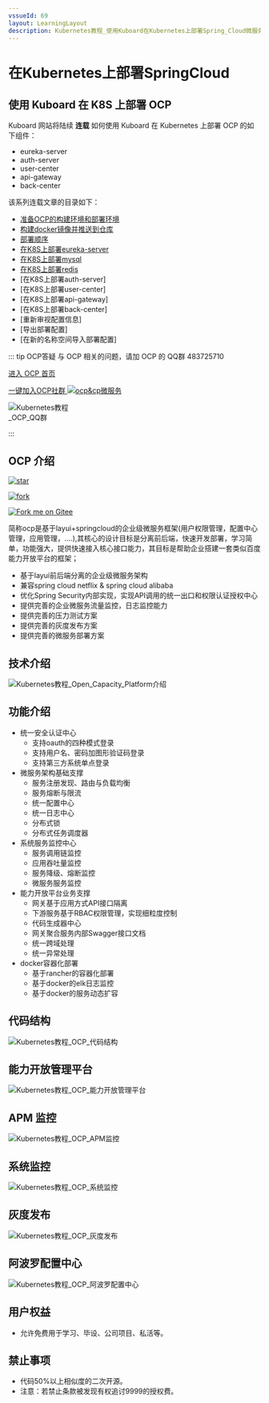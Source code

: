 ```yaml
---
vssueId: 69
layout: LearningLayout
description: Kubernetes教程_使用Kuboard在Kubernetes上部署Spring_Cloud微服务平台OCP_open_capacity_platform微服务能力开放平台
---
```


# 在Kubernetes上部署SpringCloud


## 使用 Kuboard 在 K8S 上部署 OCP

Kuboard 网站将陆续 **连载** 如何使用 Kuboard 在 Kubernetes 上部署 OCP 的如下组件：
* eureka-server
* auth-server
* user-center
* api-gateway
* back-center

该系列连载文章的目录如下：
* [准备OCP的构建环境和部署环境](/learning/k8s-practice/ocp/prepare.html)
* [构建docker镜像并推送到仓库](/learning/k8s-practice/ocp/build.html)
* [部署顺序](/learning/k8s-practice/ocp/sequence.html)
* [在K8S上部署eureka-server](/learning/k8s-practice/ocp/eureka-server.html)
* [在K8S上部署mysql](/learning/k8s-practice/ocp/mysql.html)
* [在K8S上部署redis](/learning/k8s-practice/ocp/redis.html)
* [在K8S上部署auth-server]
* [在K8S上部署user-center]
* [在K8S上部署api-gateway]
* [在K8S上部署back-center]
* [重新审视配置信息]
* [导出部署配置]
* [在新的名称空间导入部署配置]

::: tip OCP答疑
与 OCP 相关的问题，请加 OCP 的 QQ群 483725710

[进入 OCP 首页](https://gitee.com/owenwangwen/open-capacity-platform)

<a target="_blank" href="//shang.qq.com/wpa/qunwpa?idkey=8d8ae84021c97e31010fd8e44f518e1129ebd3be9ee0c004ec2cf68e8860b6c2" onclick="openOutboundLink(this)">一键加入OCP社群 <img style="vertical-align: top;" border="0" src="//pub.idqqimg.com/wpa/images/group.png" alt="ocp&amp;cp微服务" title="ocp&amp;cp微服务"></a>

<p>
	<img src="./index.assets/143151_36a5c07e_869801.png" style="max-width: 160px;" alt="Kubernetes教程_OCP_QQ群"></img>
</p>
:::

## OCP 介绍

[![star](https://gitee.com/owenwangwen/open-capacity-platform/badge/star.svg?theme=white)](https://gitee.com/owenwangwen/open-capacity-platform/stargazers)

[![fork](https://gitee.com/owenwangwen/open-capacity-platform/badge/fork.svg?theme=white)](https://gitee.com/owenwangwen/open-capacity-platform/members)

[![Fork me on Gitee](https://gitee.com/owenwangwen/open-capacity-platform/widgets/widget_6.svg)](https://gitee.com/owenwangwen/open-capacity-platform)


简称ocp是基于layui+springcloud的企业级微服务框架(用户权限管理，配置中心管理，应用管理，....),其核心的设计目标是分离前后端，快速开发部署，学习简单，功能强大，提供快速接入核心接口能力，其目标是帮助企业搭建一套类似百度能力开放平台的框架；  

- 基于layui前后端分离的企业级微服务架构  
- 兼容spring cloud netflix & spring cloud alibaba  
- 优化Spring Security内部实现，实现API调用的统一出口和权限认证授权中心  
- 提供完善的企业微服务流量监控，日志监控能力   
- 提供完善的压力测试方案  
- 提供完善的灰度发布方案  
- 提供完善的微服务部署方案 



## **技术介绍**

![Kubernetes教程_Open_Capacity_Platform介绍](./index.assets/091013_fffdcf8b_869801-20190922081321664.png)

## **功能介绍** 
- 统一安全认证中心
	- 支持oauth的四种模式登录
	- 支持用户名、密码加图形验证码登录
	- 支持第三方系统单点登录
- 微服务架构基础支撑
	- 服务注册发现、路由与负载均衡
	- 服务熔断与限流
	- 统一配置中心
	- 统一日志中心
	- 分布式锁
	- 分布式任务调度器
- 系统服务监控中心
	- 服务调用链监控 
	- 应用吞吐量监控 
	- 服务降级、熔断监控
	- 微服务服务监控
- 能力开放平台业务支撑
	- 网关基于应用方式API接口隔离
	- 下游服务基于RBAC权限管理，实现细粒度控制
	- 代码生成器中心  
	- 网关聚合服务内部Swagger接口文档
	- 统一跨域处理
	- 统一异常处理
- docker容器化部署
	- 基于rancher的容器化部署
	- 基于docker的elk日志监控
	- 基于docker的服务动态扩容 

## 代码结构

<p>
	<img src="./index.assets/214757_e3408bdc_869801.png" style="max-width: 720px;" alt="Kubernetes教程_OCP_代码结构"></img>
</p>

## 能力开放管理平台

![Kubernetes教程_OCP_能力开放管理平台](./index.assets/image-20190922181901564.png)



## APM 监控

![Kubernetes教程_OCP_APM监控](./index.assets/image-20190922181953050.png)



## 系统监控

![Kubernetes教程_OCP_系统监控](./index.assets/image-20190922182043859.png)

## 灰度发布

![Kubernetes教程_OCP_灰度发布](./index.assets/image-20190922182129758.png)



## 阿波罗配置中心

![Kubernetes教程_OCP_阿波罗配置中心](./index.assets/185527_3e2e61a9_1441068.jpeg)




## 用户权益
- 允许免费用于学习、毕设、公司项目、私活等。

## 禁止事项
- 代码50%以上相似度的二次开源。
- 注意：若禁止条款被发现有权追讨9999的授权费。

